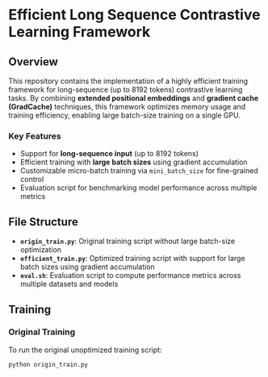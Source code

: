 # Efficient Long Sequence Contrastive Learning Framework

## Overview

This repository contains the implementation of a highly efficient training framework for long-sequence (up to 8192 tokens) contrastive learning tasks. By combining **extended positional embeddings** and **gradient cache (GradCache)** techniques, this framework optimizes memory usage and training efficiency, enabling large batch-size training on a single GPU.

### Key Features
- Support for **long-sequence input** (up to 8192 tokens)
- Efficient training with **large batch sizes** using gradient accumulation
- Customizable micro-batch training via `mini_batch_size` for fine-grained control
- Evaluation script for benchmarking model performance across multiple metrics

## File Structure

- **`origin_train.py`**: Original training script without large batch-size optimization
- **`efficient_train.py`**: Optimized training script with support for large batch sizes using gradient accumulation
- **`eval.sh`**: Evaluation script to compute performance metrics across multiple datasets and models

## Training

### Original Training
To run the original unoptimized training script:
```bash
python origin_train.py
